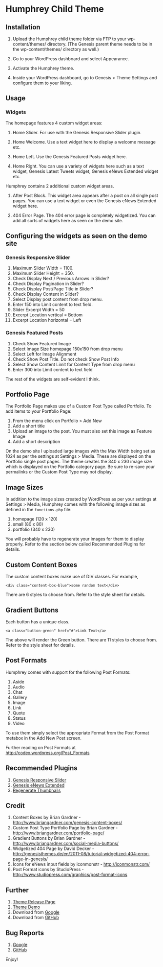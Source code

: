 # Humphrey Child Theme

## Installation
1. Upload the Humphrey child theme folder via FTP to your wp-content/themes/ directory. (The Genesis parent theme needs to be in the wp-content/themes/ directory as well.)

2. Go to your WordPress dashboard and select Appearance.

3. Activate the Humphrey theme.

4. Inside your WordPress dashboard, go to Genesis > Theme Settings and configure them to your liking.

## Usage

### Widgets

The homepage features 4 custom widget areas:

1. Home Slider. For use with the Genesis Responsive Slider plugin.

2. Home Welcome. Use a text widget here to display a welcome message etc.

3. Home Left. Use the Genesis Featured Posts widget here.

4. Home Right. You can use a variety of widgets here such as a text widget, Genesis Latest Tweets widget, Genesis eNews Extended widget etc.

Humphrey contains 2 additional custom widget areas.

1. After Post Block. This widget area appears after a post on all single post pages. You can use a text widget or even the Genesis eNews Extended widget here.

2. 404 Error Page. The 404 error page is completely widgetized. You can add all sorts of widgets here as seen on the demo site.

## Configuring the widgets as seen on the demo site

### Genesis Responsive Slider

1. Maximum Slider Width = 1100.
2. Maximum Slider Height = 350.
3. Check Display Next / Previous Arrows in Slider?
4. Check Display Pagination in Slider?
5. Check Display Post/Page Title in Slider?
6. Check Display Content in Slider?
7. Select Display post content from drop menu.
8. Enter 150 into Limit content to text field.
9. Slider Excerpt Width = 50
10. Excerpt Location vertical = Bottom
11. Excerpt Location horizontal = Left

### Genesis Featured Posts

1. Check Show Featured Image
2. Select Image Size homepage 150x150 from drop menu
3. Select Left for Image Alignment
4. Check Show Post Title. Do not check Show Post Info
5. Select Show Content Limit for Content Type from drop menu
6. Enter 300 into Limit content to text field

The rest of the widgets are self-evident I think.

## Portfolio Page
The Portfolio Page makes use of a Custom Post Type called Portfolio. To add items to your Portfolio Page:

1. From the menu click on Portfolio > Add New
2. Add a short title
3. Upload an image to the post. You must also set this image as Feature Image
4. Add a short description

On the demo site I uploaded large images with the Max Width being set as 1024 as per the settings at Settings > Media. These are displayed on the Portfolio single post pages.
The theme creates the 340 x 230 image size which is displayed on the Portfolio category page. Be sure to re-save your permalinks or the Custom Post Type may not display.

## Image Sizes
In addition to the image sizes created by WordPress as per your settings at Settings > Media, Humphrey comes with the following image sizes as defined in the `functions.php` file:

1. homepage (120 x 120)
2. small (80 x 80)
3. portfolio (340 x 230)

You will probably have to regenerate your images for them to display properly. Refer to the section below called Recommended Plugins for details.

## Custom Content Boxes
The custom content boxes make use of DIV classes. For example,

`<div class="content-box-blue">some random text</div>`

There are 6 styles to choose from. Refer to the style sheet for details.

## Gradient Buttons
Each button has a unique class.

`<a class="button-green" href="#">Link Text</a>`

The above will render the Green button. There are 11 styles to choose from. Refer to the style sheet for details.

## Post Formats
Humphrey comes with support for the following Post Formats:

1. Aside
2. Audio
3. Chat
4. Gallery
5. Image
6. Link
7. Quote
8. Status
9. Video

To use them simply select the appropriate Format from the Post Format metabox in the Add New Post screen.

Further reading on Post Formats at http://codex.wordpress.org/Post_Formats

## Recommended Plugins
1. [Genesis Responsive Slider](http://wordpress.org/extend/plugins/genesis-responsive-slider/)
2. [Genesis eNews Extended](http://wordpress.org/extend/plugins/genesis-enews-extended/)
3. [Regenerate Thumbnails](http://wordpress.org/extend/plugins/regenerate-thumbnails/)

## Credit
1. Content Boxes by Brian Gardner - http://www.briangardner.com/genesis-content-boxes/
2. Custom Post Type Portfolio Page by Brian Gardner - http://www.briangardner.com/portfolio-page/
3. Gradient Buttons by Brian Gardner - http://www.briangardner.com/social-media-buttons/
4. Widgetized 404 Page by David Decker - http://genesisthemes.de/en/2011-08/tutorial-widgetized-404-error-page-in-genesis/
5. Icons for eNews input fields by iconmonstr - http://iconmonstr.com/
6. Post Format icons by StudioPress - http://www.studiopress.com/graphics/post-format-icons

## Further
1. [Theme Release Page](http://wpcanada.ca/our-themes/humphrey/)
2. [Theme Demo](http://demo.wpcanada.ca/humphrey/)
3. Download from [Google](http://code.google.com/p/humphrey-theme/)
4. Download from [GitHub](https://github.com/lenkutchma/humphrey)

## Bug Reports
1. [Google](http://code.google.com/p/humphrey-theme/issues/list)
2. [GitHub](https://github.com/lenkutchma/humphrey/issues)

Enjoy!